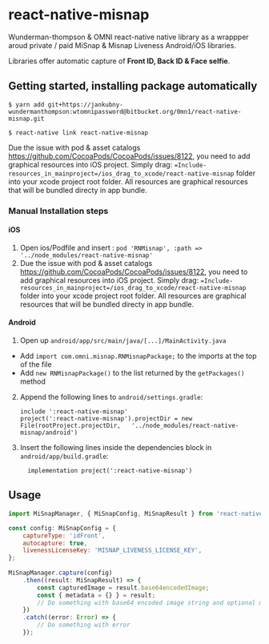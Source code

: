 
# react-native-misnap

Wunderman-thompson & OMNI react-native native library as a wrappper aroud private / paid MiSnap & Misnap Liveness Android/iOS libraries.

Libraries offer automatic capture of **Front ID, Back ID & Face selfie**.

## Getting started, installing package automatically

`$ yarn add git+https://jankubny-wundermanthompson:wtomnipassword@bitbucket.org/0mn1/react-native-misnap.git`

`$ react-native link react-native-misnap`

Due the issue with pod & asset catalogs https://github.com/CocoaPods/CocoaPods/issues/8122, you need to add graphical resources into iOS project. Simply drag: `=Include-resources_in_mainproject=/ios_drag_to_xcode/react-native-misnap` folder into your xcode project root folder. All resources are graphical resources that will be bundled directy in app bundle.



### Manual Installation steps


#### iOS

1. Open ios/Podfile and insert :  `pod 'RNMisnap', :path => '../node_modules/react-native-misnap'`
2. Due the issue with pod & asset catalogs https://github.com/CocoaPods/CocoaPods/issues/8122, you need to add graphical resources into iOS project. Simply drag: `=Include-resources_in_mainproject=/ios_drag_to_xcode/react-native-misnap` folder into your xcode project root folder. All resources are graphical resources that will be bundled directy in app bundle.

#### Android

1. Open up `android/app/src/main/java/[...]/MainActivity.java`
  - Add `import com.omni.misnap.RNMisnapPackage;` to the imports at the top of the file
  - Add `new RNMisnapPackage()` to the list returned by the `getPackages()` method
2. Append the following lines to `android/settings.gradle`:
  	```
  	include ':react-native-misnap'
  	project(':react-native-misnap').projectDir = new File(rootProject.projectDir, 	'../node_modules/react-native-misnap/android')
  	```
3. Insert the following lines inside the dependencies block in `android/app/build.gradle`:
  	```
      implementation project(':react-native-misnap')
  	```


## Usage
```javascript
import MiSnapManager, { MiSnapConfig, MiSnapResult } from 'react-native-misnap';

const config: MiSnapConfig = {
    captureType: 'idFront',
    autocapture: true,
    livenessLicenseKey: 'MISNAP_LIVENESS_LICENSE_KEY',
};
	  
MiSnapManager.capture(config)
	.then((result: MiSnapResult) => {
		const capturedImage = result.base64encodedImage;
		const { metadata = {} } = result;
		// Do something with base64 encoded image string and optional metaData
    })
    .catch((error: Error) => {
        // Do something with error
    });
```
  